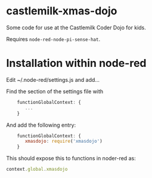 # castlemilk-xmas-dojo
Some code for use at the Castlemilk Coder Dojo for kids.

Requires `node-red-node-pi-sense-hat`.

# Installation within node-red

Edit ~/.node-red/settings.js and add...

Find the section of the settings file with

```JavaScript
    functionGlobalContext: {
       ...
    }
```

And add the following entry:

```JavaScript
    functionGlobalContext: {
       xmasdojo: require('xmasdojo')
    }
```

This should expose this to functions in noder-red as:

```JavaScript
context.global.xmasdojo
```
